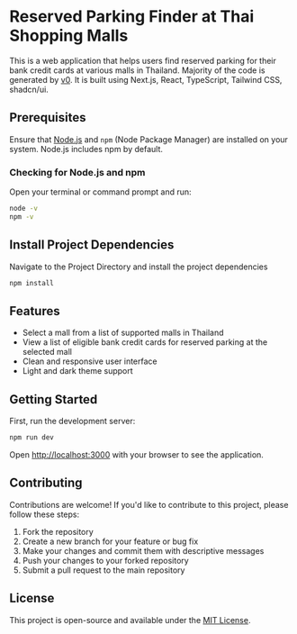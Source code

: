 # Reserved Parking Finder at Thai Shopping Malls

This is a web application that helps users find reserved parking for their bank credit cards at various malls in Thailand. Majority of the code is generated by [v0](https://v0.dev/chat). It is built using Next.js, React, TypeScript, Tailwind CSS, shadcn/ui.

## Prerequisites

Ensure that [Node.js](https://nodejs.org/) and `npm` (Node Package Manager) are installed on your system. Node.js includes npm by default.

### Checking for Node.js and npm

Open your terminal or command prompt and run:

```bash
node -v
npm -v
```

## Install Project Dependencies

Navigate to the Project Directory and install the project dependencies

```bash
npm install
```

## Features

- Select a mall from a list of supported malls in Thailand
- View a list of eligible bank credit cards for reserved parking at the selected mall
- Clean and responsive user interface
- Light and dark theme support

## Getting Started

First, run the development server:

```bash
npm run dev
```

Open [http://localhost:3000](http://localhost:3000) with your browser to see the application.

## Contributing

Contributions are welcome! If you'd like to contribute to this project, please follow these steps:

1.  Fork the repository
2.  Create a new branch for your feature or bug fix
3.  Make your changes and commit them with descriptive messages
4.  Push your changes to your forked repository
5.  Submit a pull request to the main repository

## License

This project is open-source and available under the [MIT License](https://opensource.org/licenses/MIT).
